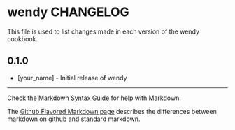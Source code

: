 wendy CHANGELOG
===============

This file is used to list changes made in each version of the wendy cookbook.

0.1.0
-----
- [your_name] - Initial release of wendy

- - -
Check the [Markdown Syntax Guide](http://daringfireball.net/projects/markdown/syntax) for help with Markdown.

The [Github Flavored Markdown page](http://github.github.com/github-flavored-markdown/) describes the differences between markdown on github and standard markdown.
